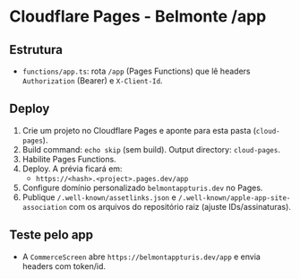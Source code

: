 # Cloudflare Pages - Belmonte /app

## Estrutura
- `functions/app.ts`: rota `/app` (Pages Functions) que lê headers `Authorization` (Bearer) e `X-Client-Id`.

## Deploy
1) Crie um projeto no Cloudflare Pages e aponte para esta pasta (`cloud-pages`).
2) Build command: `echo skip` (sem build). Output directory: `cloud-pages`.
3) Habilite Pages Functions.
4) Deploy. A prévia ficará em:
   - `https://<hash>.<project>.pages.dev/app`
5) Configure domínio personalizado `belmontappturis.dev` no Pages.
6) Publique `/.well-known/assetlinks.json` e `/.well-known/apple-app-site-association` com os arquivos do repositório raiz (ajuste IDs/assinaturas).

## Teste pelo app
- A `CommerceScreen` abre `https://belmontappturis.dev/app` e envia headers com token/id.